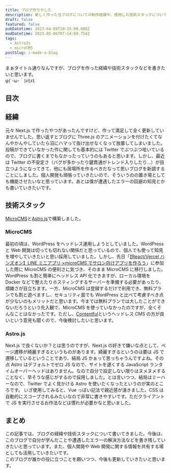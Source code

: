 ```yaml
---
title: ブログ作りやした
description: 新しく作った当ブログについての制作経緯や、使用した技術スタックについて紹介します。WordPressじゃなくMicroCMSを採用した理由や、Astro.jsを使った開発のメリットなどもなんとなく説明しています。
draft: false
featured: false
pubDatetime: 2023-04-09T10:35:00.000Z
modDatetime: 2023-05-06T07:14:09.754Z
tags:
  - AstroJs
  - microCMS
postSlug: i-made-a-blog
---
```


まぁタイトル通りなんですが、ブログを作った経緯や技術スタックなどを書きたいと思います。<br>
φ(´･ω･｀)ﾒﾓﾒﾓ

## 目次

## 経緯

元々 Next.js で作ったやつがあったんですけど、作って満足して全く更新していませんでした。思い返すとブログに Three.js のアニメーションを付けたくてなんやかんやしていたら沼にハマって抜け出せなくなって放置してしまいました。投稿ができていなかった件に関しても基本的には Twitter でぶつぶつ呟いているので、ブログに書くまでもなかったっていうのもあると思います。しかし、最近は Twitter の不安定さ（バグが多かったり鍵貫通がトレンド入りしたり...）が目立つようになってきて、他にも居場所を作るべきだなって思いブログを新調することにしました。個人開発も頑張っていきたいので、そういうのの置き場としても機能させたいなと思っています。あとは僕が遭遇したエラーの回避の知見とかも書いていきたいです。

## 技術スタック

[MicroCMS](https://microcms.io/)と[Astro.js](https://astro.build/)で構築しました。

### MicroCMS

最初の頃は、WordPress をヘッドレス運用しようとしていました。WordPress と Web 開発は切っても切れない関係だと思っているので、個人でも使って知見を増やしていきたいと思い採用していました。しかし、先日「[【React/Vercel ハンズオン】LINE ミニアプリ ×microCMS でサロン向けアプリを作ろう](https://linedevelopercommunity.connpass.com/event/275270/)」に参加した際に MicroCMS の便利さに気づき、そのまま MicroCMS に移行しました。WordPress も割と簡単にヘッドレス API 化できますが、ローカル環境を Docker などで整えたりホスティングするサーバーを準備する必要があったり、煩雑さが目立ちます。一方、MicroCMS は登録するだけで利用でき、無料プランでも割と遊べますし、セキュリティ面でも WordPress と比べて考慮すべき点が少ないのもメリットだと思います。今までは無料プランでは大したことができないだろうという先入観で、MicroCMS を使っていなかったのですが、全くそんなことはなかったです。ただし、[Contentful](https://www.contentful.com/)というヘッドレス CMS の方が良いという意見も聞くので、今後検討したいと思います。

### Astro.js

Next.js で良くないか？とは思うのですが、Next.js の好きで嫌いな点として、ページ遷移が綺麗すぎるというものがあります。綺麗すぎるというのは要は JS で遷移しているということであり、結局 JS かぁって思っちゃうんですよね。その点 Astro はデフォルトでゼロ JS なので、サイトを遅くする JavaScript ランタイムオーバーヘッドはありません。なので自分で設定しない限りはヌメヌメすることなく、早そうな感じがするので採用しました。とは言いつつ、結局はミーハーなので、Twitter でよく見かける Astro を使いたくなったというのが実のところです。
いざ使用してみると、Vue っぽい記法で親近感が湧きました。CSS は自動的にスコープされるみたいなので非常に書きやすいです。ただクライアントで JS を実行させるお作法などは慣れが必要かなと思いました。

## まとめ

この記事では、ブログの経緯や技術スタックについて書いてきました。今後は、このブログで自分が学んだことや遭遇したエラーの解決方法などを書き残していきたいと思っています。また、個人開発や Web 開発に関する情報を共有する場としても活用していきたいです。<br>
このブログが誰かの役に立つことを願いつつ、今後も更新していきたいと思います。
